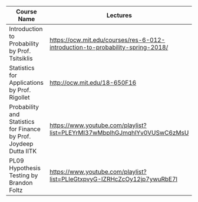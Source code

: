 | Course Name | Lectures |  
|------------ | ---------|  
| Introduction to Probability by Prof. Tsitsiklis | https://ocw.mit.edu/courses/res-6-012-introduction-to-probability-spring-2018/ |  
| Statistics for Applications by Prof. Rigollet | http://ocw.mit.edu/18-650F16 |
| Probability and Statistics for Finance by Prof. Joydeep Dutta IITK | https://www.youtube.com/playlist?list=PLEYrMI37wMbplhGJmqhlYv0VUSwC6zMsU |  
| PL09 Hypothesis Testing by Brandon Foltz | https://www.youtube.com/playlist?list=PLIeGtxpvyG-IZRHcZcOy12jp7ywuRbE7l |  
